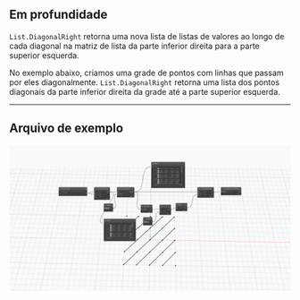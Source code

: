 ## Em profundidade
`List.DiagonalRight` retorna uma nova lista de listas de valores ao longo de cada diagonal na matriz de lista da parte inferior direita para a parte superior esquerda.

No exemplo abaixo, criamos uma grade de pontos com linhas que passam por eles diagonalmente. `List.DiagonalRight` retorna uma lista dos pontos diagonais da parte inferior direita da grade até a parte superior esquerda.

___
## Arquivo de exemplo

![List.DiagonalRight](./DSCore.List.DiagonalRight_img.jpg)
